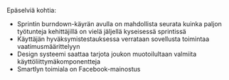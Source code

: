 Epäselviä kohtia:

- Sprintin burndown-käyrän avulla on mahdollista seurata kuinka paljon työtunteja kehittäjillä on vielä jäljellä kyseisessä sprintissä
- Käyttäjän hyväksymistestauksessa verrataan sovellusta toimintaa vaatimusmäärittelyyn
- Design systeemi saattaa tarjota joukon muotoilultaan valmiita käyttöliittymäkomponentteja
- Smartlyn toimiala on Facebook-mainostus

